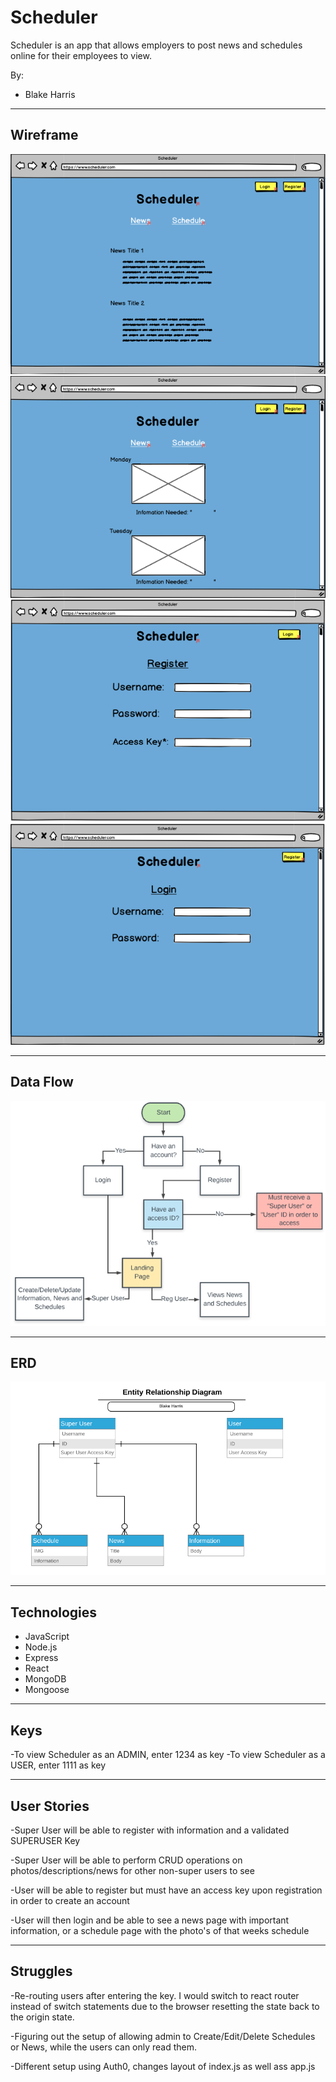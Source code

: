 # Scheduler
Scheduler is an app that allows employers to post news and schedules online for their employees to view.

By:
- Blake Harris
---

## Wireframe
![News Page](./images/news.png)
![Schedule Page](./images/schedule.png)
![Register Page](./images/register.png)
![Login Page](./images/login.png)

---
## Data Flow
![Login Page](./images/data-flow.png)

---
## ERD
![ERD](./images/erd.png)

---
## Technologies
- JavaScript
- Node.js
- Express
- React
- MongoDB
- Mongoose

---
## Keys
-To view Scheduler as an ADMIN, enter 1234 as key
-To view Scheduler as a USER, enter 1111 as key

---
## User Stories
-Super User will be able to register with information and a validated SUPERUSER Key

-Super User will be able to perform CRUD operations on photos/descriptions/news for other non-super users to see

-User will be able to register but must have an access key upon registration in order to create an account

-User will then login and be able to see a news page with important information, or a schedule page with the photo's of that weeks schedule

---
## Struggles
-Re-routing users after entering the key. I would switch to react router instead of switch statements due to the browser resetting the state back to the origin state.

-Figuring out the setup of allowing admin to Create/Edit/Delete Schedules or News, while the users can only read them.

-Different setup using Auth0, changes layout of index.js as well ass app.js
